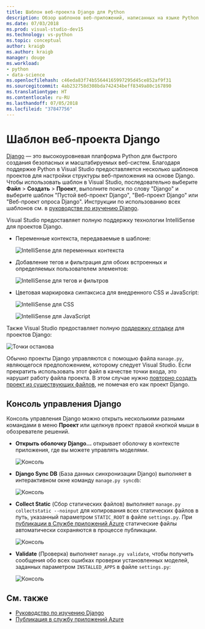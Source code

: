 ```yaml
---
title: Шаблон веб-проекта Django для Python
description: Обзор шаблонов веб-приложений, написанных на языке Python с использованием платформы Django, в Visual Studio.
ms.date: 07/03/2018
ms.prod: visual-studio-dev15
ms.technology: vs-python
ms.topic: conceptual
author: kraigb
ms.author: kraigb
manager: douge
ms.workload:
- python
- data-science
ms.openlocfilehash: c46eda83f74b55644165997295d45ce852af9f31
ms.sourcegitcommit: 4ab232758d308bda742434beff8349a80c167890
ms.translationtype: HT
ms.contentlocale: ru-RU
ms.lasthandoff: 07/05/2018
ms.locfileid: "37847756"
---
```

# <a name="django-web-project-template"></a>Шаблон веб-проекта Django

[Django](https://www.djangoproject.com/) — это высокоуровневая платформа Python для быстрого создания безопасных и масштабируемых веб-систем. Благодаря поддержке Python в Visual Studio предоставляется несколько шаблонов проектов для настройки структуры веб-приложения на основе Django. Чтобы использовать шаблон в Visual Studio, последовательно выберите **Файл** > **Создать** > **Проект**, выполните поиск по слову "Django" и выберите шаблон "Пустой веб-проект Django", "Веб-проект Django" или "Веб-проект опроса Django". Инструкции по использованию всех шаблонов см. в [руководстве по изучению Django](learn-django-in-visual-studio-step-01-project-and-solution.md).

Visual Studio предоставляет полную поддержку технологии IntelliSense для проектов Django.

- Переменные контекста, передаваемые в шаблоне:

    ![IntelliSense для переменных контекста](media/template-django-intellisense.png)

- Добавление тегов и фильтрация для обоих встроенных и определяемых пользователем элементов:

    ![IntelliSense для тегов и фильтров](media/template-django-intellisense-filter.png)

- Цветовая маркировка синтаксиса для внедренного CSS и JavaScript:

    ![IntelliSense для CSS](media/template-django-intellisense-css.png)

    ![IntelliSense для JavaScript](media/template-django-intellisense-js.png)

Также Visual Studio предоставляет полную [поддержку отладки](debugging-python-in-visual-studio.md) для проектов Django: 

![Точки останова](media/template-django-debugging.png)

Обычно проекты Django управляются с помощью файла `manage.py`, являющегося предположением, которому следует Visual Studio. Если прекратить использовать этот файл в качестве точки входа, это нарушит работу файла проекта. В этом случае нужно [повторно создать проект из существующих файлов](managing-python-projects-in-visual-studio.md#creating-a-project-from-existing-files), не помечая его как проект Django.

## <a name="django-management-console"></a>Консоль управления Django

Консоль управления Django можно открыть несколькими разными командами в меню **Проект** или щелкнув проект правой кнопкой мыши в обозревателе решений.

- **Открыть оболочку Django...** открывает оболочку в контексте приложения, где вы можете управлять моделями.

    ![Консоль](media/template-django-console-shell.png)

- **Django Sync DB** (База данных синхронизации Django) выполняет в интерактивном окне команду `manage.py syncdb`:

    ![Консоль](media/template-django-console-sync-db.png)

- **Collect Static** (Сбор статических файлов) выполняет `manage.py collectstatic --noinput` для копирования всех статических файлов в путь, указанный параметром `STATIC_ROOT` в файле `settings.py`. При [публикации в Службе приложений Azure](publishing-python-web-applications-to-azure-from-visual-studio.md) статические файлы автоматически сохраняются в процессе публикации.

    ![Консоль](media/template-django-console-collect-static.png)

- **Validate** (Проверка) выполняет `manage.py validate`, чтобы получить сообщения обо всех ошибках проверки установленных моделей, заданных параметром `INSTALLED_APPS` в файле `settings.py`:

    ![Консоль](media/template-django-console-validate.png)

## <a name="see-also"></a>См. также

- [Руководство по изучению Django](learn-django-in-visual-studio-step-01-project-and-solution.md)
- [Публикация в службу приложений Azure](publishing-python-web-applications-to-azure-from-visual-studio.md)